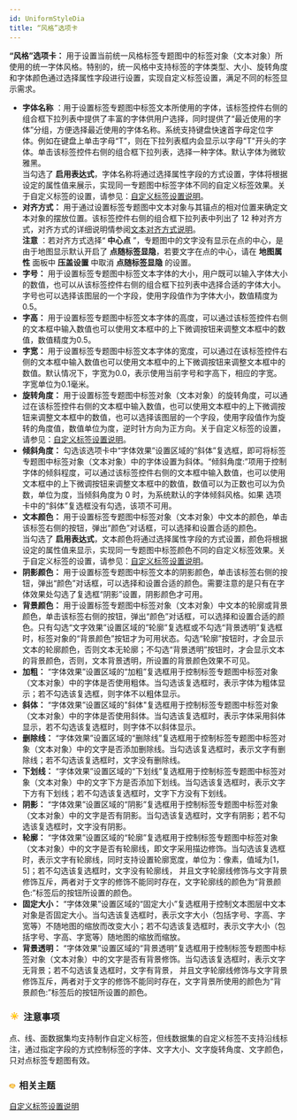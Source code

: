 ```yaml
---
id: UniformStyleDia
title: “风格”选项卡
---
```

**“风格”选项卡：**
用于设置当前统一风格标签专题图中的标签对象（文本对象）所使用的统一字体风格。特别的，统一风格中支持标签的字体类型、大小、旋转角度和字体颜色通过选择属性字段进行设置，实现自定义标签设置，满足不同的标签显示需求。

<!-- ![](img/UniformGroupDiaSty.png)   -->

* **字体名称** ：用于设置标签专题图中标签文本所使用的字体，该标签控件右侧的组合框下拉列表中提供了丰富的字体供用户选择，同时提供了“最近使用的字体”分组，方便选择最近使用的字体名称。系统支持键盘快速首字母定位字体。例如在键盘上单击字母“T”，则在下拉列表框内会显示以字母"T"开头的字体。单击该标签控件右侧的组合框下拉列表，选择一种字体。默认字体为微软雅黑。  
当勾选了 **启用表达式**，字体名称将通过选择属性字段的方式设置，字体将根据设定的属性值来展示，实现同一专题图中标签字体不同的自定义标签效果。关于自定义标签的设置，请参见：[自定义标签设置说明](CustomLabelMapDefault.html)。  
* **对齐方式：** 用于通过设置标签专题图中文本对象与其锚点的相对位置来确定文本对象的摆放位置。该标签控件右侧的组合框下拉列表中列出了 12 种对齐方式，对齐方式的详细说明情参阅[文本对齐方式说明](../../Visualization/Interaction/TextAlignDirection.html)。  
**注意** ：若对齐方式选择“ **中心点** ”，专题图中的文字没有显示在点的中心，是由于地图显示默认开启了 **点随标签显隐**，若要文字在点的中心，请在 **地图属性** 面板中 **压盖设置** 中取消 **点随标签显隐** 的设置。  
* **字号：** 用于设置标签专题图中标签文本字体的大小，用户既可以输入字体大小的数值，也可以从该标签控件右侧的组合框下拉列表中选择合适的字体大小。字号也可以选择该图层的一个字段，使用字段值作为字体大小，数值精度为0.5。 
* **字高：** 用于设置标签专题图中标签文本字体的高度，可以通过该标签控件右侧的文本框中输入数值也可以使用文本框中的上下微调按钮来调整文本框中的数值，数值精度为0.5。
* **字宽：** 用于设置标签专题图中标签文本字体的宽度，可以通过在该标签控件右侧的文本框中输入数值也可以使用文本框中的上下微调按钮来调整文本框中的数值。默认情况下，字宽为0.0，表示使用当前字号和字高下，相应的字宽。字宽单位为0.1毫米。
* **旋转角度：** 用于设置标签专题图中标签对象（文本对象）的旋转角度，可以通过在该标签控件右侧的文本框中输入数值，也可以使用文本框中的上下微调按钮来调整文本框中的数值，也可以选择该图层的一个字段，使用字段值作为旋转的角度值，数值单位为度，逆时针方向为正方向。关于自定义标签的设置，请参见：[自定义标签设置说明](CustomLabelMapDefault.html)。
* **倾斜角度：** 勾选该选项卡中“字体效果”设置区域的“斜体”复选框，即可将标签专题图中标签对象（文本对象）中的字体设置为斜体。“倾斜角度:”项用于控制字体的倾斜程度，可以通过该标签控件右侧的文本框中输入数值，也可以使用文本框中的上下微调按钮来调整文本框中的数值，数值可以为正数也可以为负数，单位为度，当倾斜角度为 0 时，为系统默认的字体倾斜风格。如果 选项卡中的“斜体”复选框没有勾选，该项不可用。
* **文本颜色：** 用于设置标签专题图中标签对象（文本对象）中文本的颜色，单击该标签右侧的按钮，弹出“颜色”对话框，可以选择和设置合适的颜色。  
当勾选了 **启用表达式**，文本颜色将通过选择属性字段的方式设置，颜色将根据设定的属性值来显示，实现同一专题图中标签颜色不同的自定义标签效果。关于自定义标签的设置，请参见：[自定义标签设置说明](CustomLabelMapDefault.html)。  
* **阴影颜色：** 用于设置标签专题图中标签文本的阴影颜色，单击该标签右侧的按钮，弹出“颜色”对话框，可以选择和设置合适的颜色。需要注意的是只有在字体效果处勾选了复选框“阴影”设置，阴影颜色才可用。
* **背景颜色：** 用于设置标签专题图中标签对象（文本对象）中文本的轮廓或背景颜色，单击该标签右侧的按钮，弹出“颜色”对话框，可以选择和设置合适的颜色。只有勾选“文字效果”设置区域的“轮廓”复选框或不勾选“背景透明”复选框时，标签对象的“背景颜色”按钮才为可用状态。勾选“轮廓”按钮时，才会显示文本的轮廓颜色，否则文本无轮廓；不勾选“背景透明”按钮时，才会显示文本的背景颜色，否则，文本背景透明，所设置的背景颜色效果不可见。
* **加粗：** “字体效果”设置区域的“加粗”复选框用于控制标签专题图中标签对象（文本对象）中的字体是否使用粗体。当勾选该复选框时，表示字体为粗体显示；若不勾选该复选框，则字体不以粗体显示。
* **斜体：** “字体效果”设置区域的"斜体"复选框用于控制标签专题图中标签对象（文本对象）中的字体是否使用斜体。当勾选该复选框时，表示字体采用斜体显示，若不勾选该复选框时，则字体不以斜体显示。
* **删除线：** “字体效果”设置区域的“删除线”复选框用于控制标签专题图中标签对象（文本对象）中的文字是否添加删除线。当勾选该复选框时，表示文字有删除线；若不勾选该复选框时，文字没有删除线。
* **下划线：** “字体效果”设置区域的“下划线”复选框用于控制标签专题图中标签对象（文本对象）中的文字下方是否添加下划线。当勾选该复选框时，表示文字下方有下划线；若不勾选该复选框时，文字下方没有下划线。
* **阴影：** “字体效果”设置区域的“阴影”复选框用于控制标签专题图中标签对象（文本对象）中的文字是否有阴影。当勾选该复选框时，文字有阴影；若不勾选该复选框时，文字没有阴影。
* **轮廓：** “字体效果”设置区域的“轮廓”复选框用于控制标签专题图中标签对象（文本对象）中的文字是否有轮廓线，即文字采用描边修饰。当勾选该复选框时，表示文字有轮廓线，同时支持设置轮廓宽度，单位为：像素，值域为[1，5]；若不勾选该复选框时，文字没有轮廓线， 并且文字轮廓线修饰与文字背景修饰互斥，两者对于文字的修饰不能同时存在，文字轮廓线的颜色为“背景颜色:”标签后的按钮所设置的颜色。
* **固定大小：** “字体效果”设置区域的“固定大小”复选框用于控制文本图层中文本对象是否固定大小。当勾选该复选框时，表示文字大小（包括字号、字高、字宽等）不随地图的缩放而改变大小；若不勾选该复选框时，表示文字大小（包括字号、字高、字宽等）随地图的缩放而缩放。
* **背景透明：** “字体效果”设置区域的“背景透明”复选框用于控制标签专题图中标签对象（文本对象）中的文字是否有背景修饰。当勾选该复选框时，表示文字无背景；若不勾选该复选框时，文字有背景， 并且文字轮廓线修饰与文字背景修饰互斥，两者对于文字的修饰不能同时存在，文字背景所使用的颜色为“背景颜色:”标签后的按钮所设置的颜色。

### ![](../../img/note.png) 注意事项

点、线、面数据集均支持制作自定义标签，但线数据集的自定义标签不支持沿线标注，通过指定字段的方式控制标签的字体、文字大小、文字旋转角度、文字颜色，只对点标签专题图有效。

### ![](../../img/seealso.png) 相关主题

<!-- ![](../../img/smalltitle.png)  -->
[自定义标签设置说明](CustomLabelMapDefault.html)

